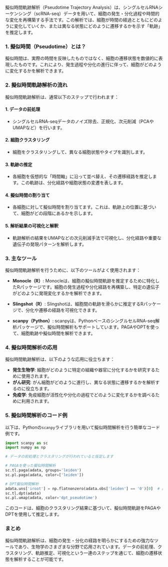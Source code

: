擬似時間軌跡解析（Pseudotime Trajectory Analysis）は、シングルセルRNAシーケンシング（scRNA-seq）データを用いて、細胞の発生・分化過程や時間的な変化を再構築する手法です。この解析では、細胞が時間の経過とともにどのように変化していくか、または異なる状態にどのように遷移するかを示す「軌跡」を推定します。

### 1. **擬似時間（Pseudotime）とは？**

擬似時間は、実際の時間を反映したものではなく、細胞の遷移状態を数値的に表現したものです。これにより、発生過程や分化の進行に伴って、細胞がどのように変化するかを解析できます。

### 2. **擬似時間軌跡解析の流れ**

擬似時間軌跡解析は、通常以下のステップで行われます：

#### 1. **データの前処理**
   - シングルセルRNA-seqデータのノイズ除去、正規化、次元削減（PCAやUMAPなど）を行います。

#### 2. **細胞クラスタリング**
   - 細胞をクラスタリングして、異なる細胞状態やタイプを識別します。

#### 3. **軌跡の推定**
   - 各細胞を仮想的な「時間軸」に沿って並べ替え、その遷移経路を推定します。この軌跡は、分化経路や細胞状態の変遷を表します。

#### 4. **擬似時間の割り当て**
   - 各細胞に対して擬似時間を割り当てます。これは、軌跡上の位置に基づいて、細胞がどの段階にあるかを示します。

#### 5. **解析結果の可視化と解釈**
   - 軌跡解析の結果をUMAPなどの次元削減手法で可視化し、分化経路や重要な遺伝子の発現パターンを解析します。

### 3. **主なツール**

擬似時間軌跡解析を行うために、以下のツールがよく使用されます：

- **Monocle（R）**:
  Monocleは、細胞の擬似時間軌跡を推定するために特化したRパッケージです。細胞の発生過程や分化経路を再構築し、特定の遺伝子がどのように発現変化するかを解析できます。

- **Slingshot（R）**:
  Slingshotは、細胞間の軌跡を滑らかに推定するRパッケージで、分化や遷移の経路を可視化できます。

- **scanpy（Python）**:
  scanpyは、PythonベースのシングルセルRNA-seq解析パッケージで、擬似時間解析もサポートしています。PAGAやDPTを使って、細胞軌跡や擬似時間を解析できます。

### 4. **擬似時間解析の応用**

擬似時間軌跡解析は、以下のような応用に役立ちます：

- **発生生物学**: 細胞がどのように特定の組織や器官に分化するかを研究するために使用されます。
- **がん研究**: がん細胞がどのように進行し、異なる状態に遷移するかを解析するのに役立ちます。
- **免疫学**: 免疫細胞が活性化や分化の過程でどのように変化するかを調べるために利用されます。

### 5. **擬似時間解析のコード例**

以下は、Pythonの`scanpy`ライブラリを用いて擬似時間解析を行う簡単なコード例です。

```python
import scanpy as sc
import numpy as np

# データの前処理とクラスタリングが行われていると仮定します

# PAGAを使った擬似時間解析
sc.tl.paga(adata, groups='leiden')
sc.pl.paga(adata, color=['leiden'])

# DPT擬似時間解析
adata.uns['iroot'] = np.flatnonzero(adata.obs['leiden'] == '0')[0]  # 起点となるクラスターを指定
sc.tl.dpt(adata)
sc.pl.umap(adata, color='dpt_pseudotime')
```

このコードは、細胞のクラスタリング結果に基づいて、擬似時間軌跡をPAGAやDPTを使用して推定します。

### まとめ

擬似時間軌跡解析は、細胞の発生・分化の経路を明らかにするための強力なツールであり、生物学のさまざまな分野で応用されています。データの前処理、クラスタリング、軌跡推定、可視化という一連のステップを通じて、細胞の遷移状態を解析することが可能です。
